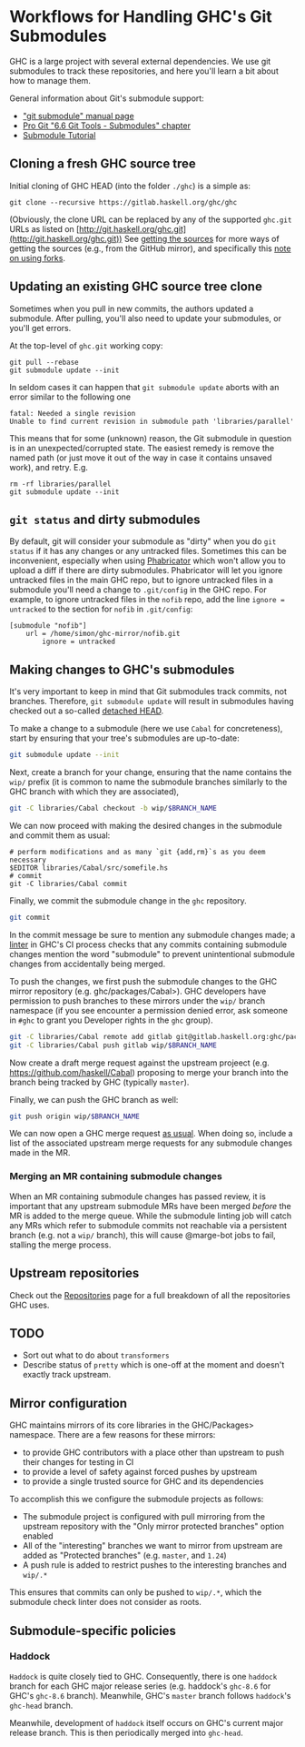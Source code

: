 # Workflows for Handling GHC's Git Submodules

GHC is a large project with several external dependencies. We use git submodules to track these repositories, and here you'll learn a bit about how to manage them.

General information about Git's submodule support:

- ["git submodule" manual page](http://git-scm.com/docs/git-submodule)
- [Pro Git "6.6 Git Tools - Submodules" chapter](http://git-scm.com/book/en/Git-Tools-Submodules)
- [Submodule Tutorial](http://www.vogella.com/tutorials/Git/article.html#submodules)


## Cloning a fresh GHC source tree

Initial cloning of GHC HEAD (into the folder `./ghc`) is a simple as:

```
git clone --recursive https://gitlab.haskell.org/ghc/ghc
```

(Obviously, the clone URL can be replaced by any of the supported `ghc.git` URLs as listed on [http://git.haskell.org/ghc.git](http://git.haskell.org/ghc.git))
See [getting the sources](building/getting-the-sources) for more ways of getting the sources (e.g., from the GitHub mirror), and specifically this [note on using forks](building/getting-the-sources#using-a-fork-of-ghc).

## Updating an existing GHC source tree clone

Sometimes when you pull in new commits, the authors updated a submodule. After pulling, you'll also need to update your submodules, or you'll get errors.

At the top-level of `ghc.git` working copy:

```
git pull --rebase
git submodule update --init
```

In seldom cases it can happen that `git submodule update` aborts with an error similar to the following one

```wiki
fatal: Needed a single revision
Unable to find current revision in submodule path 'libraries/parallel'
```

This means that for some (unknown) reason, the Git submodule in question is in an unexpected/corrupted state. The easiest remedy is remove the named path (or just move it out of the way in case it contains unsaved work), and retry. E.g.

```wiki
rm -rf libraries/parallel
git submodule update --init
```

## `git status` and dirty submodules

By default, git will consider your submodule as "dirty" when you do `git status` if it has any changes or any untracked files.  Sometimes this can be inconvenient, especially when using [Phabricator](phabricator) which won't allow you to upload a diff if there are dirty submodules.  Phabricator will let you ignore untracked files in the main GHC repo, but to ignore untracked files in a submodule you'll need a change to `.git/config` in the GHC repo.  For example, to ignore untracked files in the `nofib` repo, add the line `ignore = untracked` to the section for `nofib` in `.git/config`:

```wiki
[submodule "nofib"]
	url = /home/simon/ghc-mirror/nofib.git
        ignore = untracked
```


## Making changes to GHC's submodules

It's very important to keep in mind that Git submodules track commits, not branches. Therefore, `git submodule update` will result in submodules having checked out a so-called [detached HEAD](http://alblue.bandlem.com/2011/08/git-tip-of-week-detached-heads.html).

To make a change to a submodule (here we use `Cabal` for concreteness), start by ensuring that your tree's submodules are up-to-date:
```bash
git submodule update --init
```
Next, create a branch  for your change, ensuring that the name contains the `wip/` prefix (it is common to name the submodule branches similarly to the GHC branch with which they are associated),
```bash
git -C libraries/Cabal checkout -b wip/$BRANCH_NAME
```
We can now proceed with making the desired changes in the submodule and commit them as usual:
```
# perform modifications and as many `git {add,rm}`s as you deem necessary
$EDITOR libraries/Cabal/src/somefile.hs
# commit
git -C libraries/Cabal commit
```
Finally, we commit the submodule change in the `ghc` repository.
```bash
git commit
```
In the commit message be sure to mention any submodule changes made; a [linter](https://gitlab.haskell.org/ghc/git-haskell-org-hooks/-/blob/master/src/validate-submod-refs.hs) in GHC's CI process checks that any commits containing submodule changes mention the word "submodule" to prevent unintentional submodule changes from accidentally being merged.

To push the changes, we first push the submodule changes to the GHC mirror repository (e.g. ghc/packages/Cabal>). GHC developers have permission to push branches to these mirrors under the `wip/` branch namespace (if you see encounter a permission denied error, ask someone in `#ghc` to grant you Developer rights in the `ghc` group).
```bash
git -C libraries/Cabal remote add gitlab git@gitlab.haskell.org:ghc/packages/Cabal
git -C libraries/Cabal push gitlab wip/$BRANCH_NAME
```
Now create a draft merge request against the upstream projeect (e.g. <https://github.com/haskell/Cabal>) proposing to merge your branch into the branch being tracked by GHC (typically `master`).

Finally, we can push the GHC branch as well:
```bash
git push origin wip/$BRANCH_NAME
```
We can now open a GHC merge request [as usual](https://gitlab.haskell.org/ghc/ghc/-/wikis/Contributing-a-Patch#merge-request-workflow). When doing so, include a list of the associated upstream merge requests for any submodule changes made in the MR.

### Merging an MR containing submodule changes

When an MR containing submodule changes has passed review, it is important that any upstream submodule MRs have been merged *before* the MR is added to the merge queue. While the submodule linting job will catch any MRs which refer to submodule commits not reachable via a persistent branch (e.g. not a `wip/` branch), this will cause @marge-bot jobs to fail, stalling the merge process.


## Upstream repositories

Check out the [Repositories](repositories) page for a full breakdown of all the repositories GHC uses.


## TODO

- Sort out what to do about `transformers`
- Describe status of `pretty` which is one-off at the moment and doesn't exactly track upstream.


## Mirror configuration

GHC maintains mirrors of its core libraries in the GHC/Packages> namespace. There are a few reasons for these mirrors:

 * to provide GHC contributors with a place other than upstream to push their changes for testing in CI
 * to provide a level of safety against forced pushes by upstream
 * to provide a single trusted source for GHC and its dependencies

To accomplish this we configure the submodule projects as follows:

 * The submodule project is configured with pull mirroring from the upstream repository with the "Only mirror protected branches" option enabled
 * All of the "interesting" branches we want to mirror from upstream are added as "Protected branches" (e.g. `master`, and `1.24`)
 * A push rule is added to restrict pushes to the interesting branches and `wip/.*`

This ensures that commits can only be pushed to `wip/.*`, which the submodule check linter does not consider as roots.


## Submodule-specific policies

### Haddock

`Haddock` is quite closely tied to GHC. Consequently, there is one `haddock` branch for each GHC major release series (e.g. haddock's `ghc-8.6` for GHC's `ghc-8.6` branch). Meanwhile, GHC's `master` branch follows `haddock`'s `ghc-head` branch.

Meanwhile, development of `haddock` itself occurs on GHC's current major release branch. This is then periodically merged into `ghc-head`. 